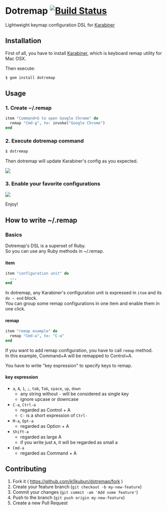 # Dotremap [![Build Status](https://travis-ci.org/k0kubun/dotremap.png?branch=master)](https://travis-ci.org/k0kubun/dotremap)

Lightweight keymap configuration DSL for [Karabiner](https://pqrs.org/osx/karabiner/index.html.en)

## Installation

First of all, you have to install [Karabiner](https://pqrs.org/osx/karabiner/index.html.en),
which is keyboard remap utility for Mac OSX.  
  
Then execute:

```bash
$ gem install dotremap
```

## Usage
### 1. Create ~/.remap

```rb
item "Command+G to open Google Chrome" do
  remap "Cmd-g", to: invoke("Google Chrome")
end
```

### 2. Execute dotremap command

```bash
$ dotremap
```

Then dotremap will update Karabiner's config as you expected.

![](https://raw.githubusercontent.com/k0kubun/dotremap/master/img/disabled.png)

### 3. Enable your favorite configurations

![](https://raw.githubusercontent.com/k0kubun/dotremap/master/img/enabled.png)

Enjoy!

## How to write ~/.remap
### Basics

Dotremap's DSL is a superset of Ruby.  
So you can use any Ruby methods in ~/.remap.

#### item

```rb
item "configuration unit" do
  ...
end
```

In dotremap, any Karabiner's configuration unit is expressed in `item` and its `do ~ end` block.  
You can group some remap configurations in one item and enable them in one click.

#### remap

```rb
item "remap example" do
  remap "Cmd-a", to: "C-a"
end
```

If you want to add remap configuration, you have to call `remap` method.  
In this example, Command+A will be remapped to Control+A.  
  
You have to write "key expression" to specify keys to remap.

#### key expression

- `a`, `A`, `1`, `;`, `tab`, `Tab`, `space`, `up`, `down`
  - any string without `-` will be considered as single key
  - ignore upcase or downcase
- `C-a`, `Ctrl-a`
  - regarded as Control + A
  - `C-` is a short expression of `Ctrl-`
- `M-a`, `Opt-a`
  - regarded as Option + A
- `Shift-a`
  - regarded as large A
  - if you write just `A`, it will be regarded as small a
- `Cmd-a`
  - regarded as Command + A

## Contributing

1. Fork it ( https://github.com/k0kubun/dotremap/fork )
2. Create your feature branch (`git checkout -b my-new-feature`)
3. Commit your changes (`git commit -am 'Add some feature'`)
4. Push to the branch (`git push origin my-new-feature`)
5. Create a new Pull Request
